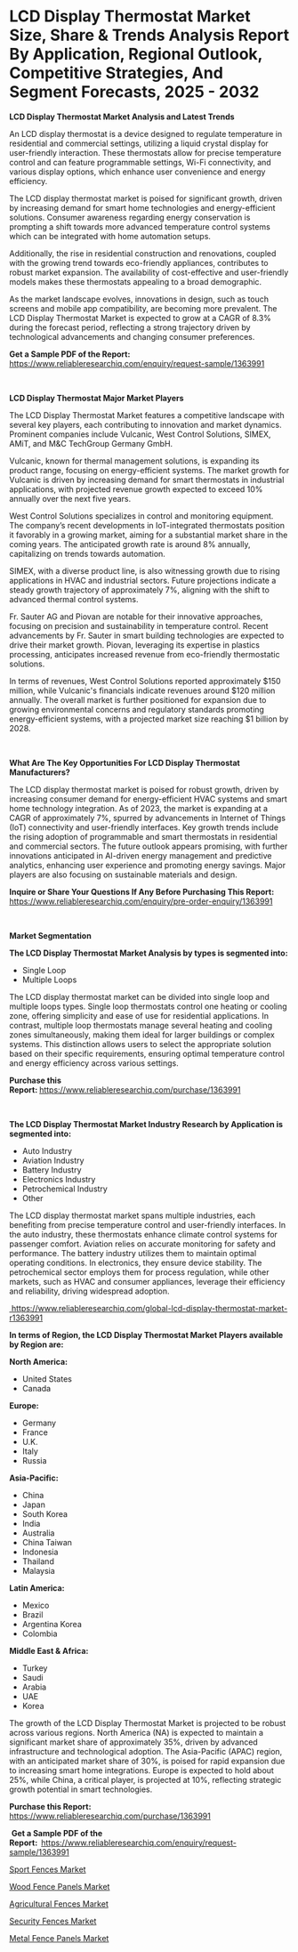 <p><h1>LCD Display Thermostat Market Size, Share & Trends Analysis Report By Application, Regional Outlook, Competitive Strategies, And Segment Forecasts, 2025 - 2032</h1></p><p><strong>LCD Display Thermostat Market Analysis and Latest Trends</strong></p>
<p><p>An LCD display thermostat is a device designed to regulate temperature in residential and commercial settings, utilizing a liquid crystal display for user-friendly interaction. These thermostats allow for precise temperature control and can feature programmable settings, Wi-Fi connectivity, and various display options, which enhance user convenience and energy efficiency.</p><p>The LCD display thermostat market is poised for significant growth, driven by increasing demand for smart home technologies and energy-efficient solutions. Consumer awareness regarding energy conservation is prompting a shift towards more advanced temperature control systems which can be integrated with home automation setups. </p><p>Additionally, the rise in residential construction and renovations, coupled with the growing trend towards eco-friendly appliances, contributes to robust market expansion. The availability of cost-effective and user-friendly models makes these thermostats appealing to a broad demographic. </p><p>As the market landscape evolves, innovations in design, such as touch screens and mobile app compatibility, are becoming more prevalent. The LCD Display Thermostat Market is expected to grow at a CAGR of 8.3% during the forecast period, reflecting a strong trajectory driven by technological advancements and changing consumer preferences.</p></p>
<p><strong>Get a Sample PDF of the Report:&nbsp;</strong> <a href="https://www.reliableresearchiq.com/enquiry/request-sample/1363991?utm_campaign=1837&utm_medium=2&utm_source=Github&utm_content=ia&utm_term=10042025&utm_id=lcd-display-thermostat">https://www.reliableresearchiq.com/enquiry/request-sample/1363991</a></p>
<p>&nbsp;</p>
<p><strong>LCD Display Thermostat Major Market Players</strong></p>
<p><p>The LCD Display Thermostat Market features a competitive landscape with several key players, each contributing to innovation and market dynamics. Prominent companies include Vulcanic, West Control Solutions, SIMEX, AMiT, and M&C TechGroup Germany GmbH.</p><p>Vulcanic, known for thermal management solutions, is expanding its product range, focusing on energy-efficient systems. The market growth for Vulcanic is driven by increasing demand for smart thermostats in industrial applications, with projected revenue growth expected to exceed 10% annually over the next five years.</p><p>West Control Solutions specializes in control and monitoring equipment. The company’s recent developments in IoT-integrated thermostats position it favorably in a growing market, aiming for a substantial market share in the coming years. The anticipated growth rate is around 8% annually, capitalizing on trends towards automation.</p><p>SIMEX, with a diverse product line, is also witnessing growth due to rising applications in HVAC and industrial sectors. Future projections indicate a steady growth trajectory of approximately 7%, aligning with the shift to advanced thermal control systems.</p><p>Fr. Sauter AG and Piovan are notable for their innovative approaches, focusing on precision and sustainability in temperature control. Recent advancements by Fr. Sauter in smart building technologies are expected to drive their market growth. Piovan, leveraging its expertise in plastics processing, anticipates increased revenue from eco-friendly thermostatic solutions.</p><p>In terms of revenues, West Control Solutions reported approximately $150 million, while Vulcanic's financials indicate revenues around $120 million annually. The overall market is further positioned for expansion due to growing environmental concerns and regulatory standards promoting energy-efficient systems, with a projected market size reaching $1 billion by 2028.</p></p>
<p>&nbsp;</p>
<p><strong>What Are The Key Opportunities For LCD Display Thermostat Manufacturers?</strong></p>
<p><p>The LCD display thermostat market is poised for robust growth, driven by increasing consumer demand for energy-efficient HVAC systems and smart home technology integration. As of 2023, the market is expanding at a CAGR of approximately 7%, spurred by advancements in Internet of Things (IoT) connectivity and user-friendly interfaces. Key growth trends include the rising adoption of programmable and smart thermostats in residential and commercial sectors. The future outlook appears promising, with further innovations anticipated in AI-driven energy management and predictive analytics, enhancing user experience and promoting energy savings. Major players are also focusing on sustainable materials and design.</p></p>
<p><strong>Inquire or Share Your Questions If Any Before Purchasing This Report:</strong> <a href="https://www.reliableresearchiq.com/enquiry/pre-order-enquiry/1363991?utm_campaign=1837&utm_medium=2&utm_source=Github&utm_content=ia&utm_term=10042025&utm_id=lcd-display-thermostat">https://www.reliableresearchiq.com/enquiry/pre-order-enquiry/1363991</a></p>
<p>&nbsp;</p>
<p><strong>Market Segmentation</strong></p>
<p><strong>The LCD Display Thermostat Market Analysis by types is segmented into:</strong></p>
<p><ul><li>Single Loop</li><li>Multiple Loops</li></ul></p>
<p><p>The LCD display thermostat market can be divided into single loop and multiple loops types. Single loop thermostats control one heating or cooling zone, offering simplicity and ease of use for residential applications. In contrast, multiple loop thermostats manage several heating and cooling zones simultaneously, making them ideal for larger buildings or complex systems. This distinction allows users to select the appropriate solution based on their specific requirements, ensuring optimal temperature control and energy efficiency across various settings.</p></p>
<p><strong>Purchase this Report:&nbsp;</strong><a href="https://www.reliableresearchiq.com/purchase/1363991?utm_campaign=1837&utm_medium=2&utm_source=Github&utm_content=ia&utm_term=10042025&utm_id=lcd-display-thermostat">https://www.reliableresearchiq.com/purchase/1363991</a></p>
<p>&nbsp;</p>
<p><strong>The LCD Display Thermostat Market Industry Research by Application is segmented into:</strong></p>
<p><ul><li>Auto Industry</li><li>Aviation Industry</li><li>Battery Industry</li><li>Electronics Industry</li><li>Petrochemical Industry</li><li>Other</li></ul></p>
<p><p>The LCD display thermostat market spans multiple industries, each benefiting from precise temperature control and user-friendly interfaces. In the auto industry, these thermostats enhance climate control systems for passenger comfort. Aviation relies on accurate monitoring for safety and performance. The battery industry utilizes them to maintain optimal operating conditions. In electronics, they ensure device stability. The petrochemical sector employs them for process regulation, while other markets, such as HVAC and consumer appliances, leverage their efficiency and reliability, driving widespread adoption.</p></p>
<p><a href="https://www.reliableresearchiq.com/global-lcd-display-thermostat-market-r1363991?utm_campaign=1837&utm_medium=2&utm_source=Github&utm_content=ia&utm_term=10042025&utm_id=lcd-display-thermostat">&nbsp;https://www.reliableresearchiq.com/global-lcd-display-thermostat-market-r1363991</a></p>
<p><strong>In terms of Region, the LCD Display Thermostat Market Players available by Region are:</strong></p>
<p>
    <p> <strong> North America: </strong>
        <ul>
            <li>United States</li>
            <li>Canada</li>
        </ul>
        </p> 
    <p> <strong> Europe: </strong>
        <ul>
            <li>Germany</li>
            <li>France</li>
            <li>U.K.</li>
            <li>Italy</li>
            <li>Russia</li>
        </ul>
        </p> 
    <p> <strong> Asia-Pacific: </strong>
        <ul>
            <li>China</li>
            <li>Japan</li>
            <li>South Korea</li>
            <li>India</li>
            <li>Australia</li>
            <li>China Taiwan</li>
            <li>Indonesia</li>
            <li>Thailand</li>
            <li>Malaysia</li>
        </ul>
        </p> 
    <p> <strong> Latin America: </strong>
        <ul>
            <li>Mexico</li>
            <li>Brazil</li>
            <li>Argentina Korea</li>
            <li>Colombia</li>
        </ul>
        </p> 
    <p> <strong> Middle East & Africa: </strong>
        <ul>
            <li>Turkey</li>
            <li>Saudi</li>
            <li>Arabia</li>
            <li>UAE</li>
            <li>Korea</li>
        </ul>
    </p>
    </p>
<p><p>The growth of the LCD Display Thermostat Market is projected to be robust across various regions. North America (NA) is expected to maintain a significant market share of approximately 35%, driven by advanced infrastructure and technological adoption. The Asia-Pacific (APAC) region, with an anticipated market share of 30%, is poised for rapid expansion due to increasing smart home integrations. Europe is expected to hold about 25%, while China, a critical player, is projected at 10%, reflecting strategic growth potential in smart technologies.</p></p>
<p><strong>Purchase this Report: </strong><a href="https://www.reliableresearchiq.com/purchase/1363991?utm_campaign=1837&utm_medium=2&utm_source=Github&utm_content=ia&utm_term=10042025&utm_id=lcd-display-thermostat">https://www.reliableresearchiq.com/purchase/1363991</a></p>
<p>&nbsp;<strong>Get a Sample PDF of the Report:&nbsp;&nbsp;</strong><a href="https://www.reliableresearchiq.com/enquiry/request-sample/1363991?utm_campaign=1837&utm_medium=2&utm_source=Github&utm_content=ia&utm_term=10042025&utm_id=lcd-display-thermostat">https://www.reliableresearchiq.com/enquiry/request-sample/1363991</a></p>
<p><strong></strong></p>
<p><p><a href="https://github.com/chlihakwatsi/Market-Research-Report-List-1/blob/main/sport-fences-market.md?utm_campaign=1837&utm_medium=2&utm_source=Github&utm_content=ia&utm_term=10042025&utm_id=lcd-display-thermostat">Sport Fences Market</a></p><p><a href="https://github.com/alablisepah/Market-Research-Report-List-1/blob/main/wood-fence-panels-market.md?utm_campaign=1837&utm_medium=2&utm_source=Github&utm_content=ia&utm_term=10042025&utm_id=lcd-display-thermostat">Wood Fence Panels Market</a></p><p><a href="https://github.com/kocssequen/Market-Research-Report-List-1/blob/main/agricultural-fences-market.md?utm_campaign=1837&utm_medium=2&utm_source=Github&utm_content=ia&utm_term=10042025&utm_id=lcd-display-thermostat">Agricultural Fences Market</a></p><p><a href="https://github.com/bauzolesco/Market-Research-Report-List-1/blob/main/security-fences-market.md?utm_campaign=1837&utm_medium=2&utm_source=Github&utm_content=ia&utm_term=10042025&utm_id=lcd-display-thermostat">Security Fences Market</a></p><p><a href="https://github.com/keeniielokl/Market-Research-Report-List-1/blob/main/metal-fence-panels-market.md?utm_campaign=1837&utm_medium=2&utm_source=Github&utm_content=ia&utm_term=10042025&utm_id=lcd-display-thermostat">Metal Fence Panels Market</a></p></p>